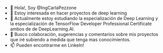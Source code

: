 - 👋 Hola!, Soy @IngCarlaPezzone
- 👀 Estoy interesada en hacer proyectos de deep learning
- 🌱 Actualmente estoy estudiando la especialización de Deep Learning y la especialización de TensorFlow Developer Professional Certificate ambos de de DeepLearning.AI.
- 💞️ Busco colaboración, sugerencias y comentarios sobre mis proyectos que iré subiendo a medida que tenga mas conocimientos.
- 📫 Pueden encontrarme en LinkeIn!

<!---
IngCarlaPezzone/IngCarlaPezzone is a ✨ special ✨ repository because its `README.md` (this file) appears on your GitHub profile.
You can click the Preview link to take a look at your changes.
--->
